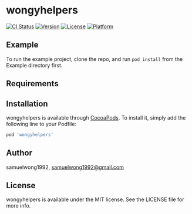 # wongyhelpers

[![CI Status](https://img.shields.io/travis/samuelwong1992/wongyhelpers.svg?style=flat)](https://travis-ci.org/samuelwong1992/wongyhelpers)
[![Version](https://img.shields.io/cocoapods/v/wongyhelpers.svg?style=flat)](https://cocoapods.org/pods/wongyhelpers)
[![License](https://img.shields.io/cocoapods/l/wongyhelpers.svg?style=flat)](https://cocoapods.org/pods/wongyhelpers)
[![Platform](https://img.shields.io/cocoapods/p/wongyhelpers.svg?style=flat)](https://cocoapods.org/pods/wongyhelpers)

## Example

To run the example project, clone the repo, and run `pod install` from the Example directory first.

## Requirements

## Installation

wongyhelpers is available through [CocoaPods](https://cocoapods.org). To install
it, simply add the following line to your Podfile:

```ruby
pod 'wongyhelpers'
```

## Author

samuelwong1992, samuelwong1992@gmail.com

## License

wongyhelpers is available under the MIT license. See the LICENSE file for more info.
